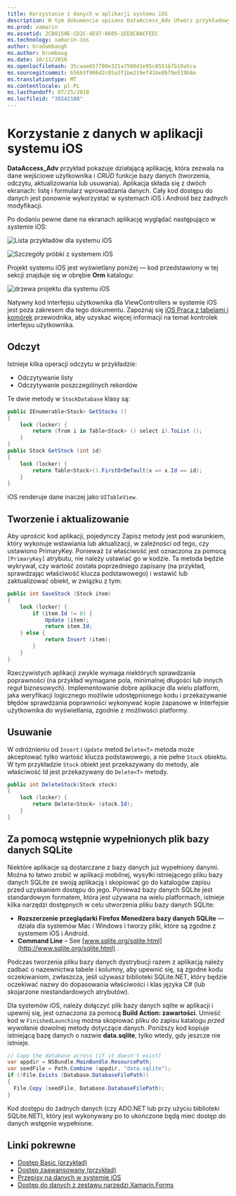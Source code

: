 ```yaml
---
title: Korzystanie z danych w aplikacji systemu iOS
description: W tym dokumencie opisano DataAccess_Adv Utwórz przykładowy, który pokazuje, jak zbierać dane wejściowe użytkownika i wykonywać, odczytu, aktualizacji i usuwania (CRUD) bazy danych operacji w aplikacji platformy Xamarin.iOS.
ms.prod: xamarin
ms.assetid: 2CB8150E-CD2C-4E97-8605-1EE8CBACFEEC
ms.technology: xamarin-ios
author: bradumbaugh
ms.author: brumbaug
ms.date: 10/11/2016
ms.openlocfilehash: 35caae657700e321a7560d1e95c8551b7b10a5ca
ms.sourcegitcommit: b56b3f906d2c05a3f1be219ef41be8b79e519b8e
ms.translationtype: MT
ms.contentlocale: pl-PL
ms.lasthandoff: 07/25/2018
ms.locfileid: "39242108"
---
```

# <a name="using-data-in-an-ios-app"></a>Korzystanie z danych w aplikacji systemu iOS

**DataAccess_Adv** przykład pokazuje działającą aplikację, która zezwala na dane wejściowe użytkownika i *CRUD* funkcje bazy danych (tworzenia, odczytu, aktualizowania lub usuwania). Aplikacja składa się z dwóch ekranach: listę i formularz wprowadzania danych. Cały kod dostępu do danych jest ponownie wykorzystać w systemach iOS i Android bez żadnych modyfikacji.

Po dodaniu pewne dane na ekranach aplikację wyglądać następująco w systemie iOS:

 ![](using-data-in-an-app-images/image9.png "Lista przykładów dla systemu iOS")

 ![](using-data-in-an-app-images/image10.png "Szczegóły próbki z systemem iOS")

Projekt systemu iOS jest wyświetlany poniżej — kod przedstawiony w tej sekcji znajduje się w obrębie **Orm** katalogu:

 ![](using-data-in-an-app-images/image13.png "drzewa projektu dla systemu iOS")

Natywny kod interfejsu użytkownika dla ViewControllers w systemie iOS jest poza zakresem dla tego dokumentu.
Zapoznaj się [iOS Praca z tabelami i komórek](~/ios/user-interface/controls/tables/index.md) przewodnika, aby uzyskać więcej informacji na temat kontrolek interfejsu użytkownika.

## <a name="read"></a>Odczyt

Istnieje kilka operacji odczytu w przykładzie:

-  Odczytywanie listy
-  Odczytywanie poszczególnych rekordów


Te dwie metody w `StockDatabase` klasy są:

```csharp
public IEnumerable<Stock> GetStocks ()
{
    lock (locker) {
        return (from i in Table<Stock> () select i).ToList ();
    }
}
public Stock GetStock (int id)
{
    lock (locker) {
        return Table<Stock>().FirstOrDefault(x => x.Id == id);
    }
}
```

iOS renderuje dane inaczej jako `UITableView`.

## <a name="create-and-update"></a>Tworzenie i aktualizowanie

Aby uprościć kod aplikacji, pojedynczy Zapisz metody jest pod warunkiem, który wykonuje wstawiania lub aktualizacji, w zależności od tego, czy ustawiono PrimaryKey. Ponieważ `Id` właściwość jest oznaczona za pomocą `[PrimaryKey]` atrybutu, nie należy ustawiać go w kodzie.
Ta metoda będzie wykrywał, czy wartość została poprzedniego zapisany (na przykład, sprawdzając właściwość klucza podstawowego) i wstawić lub zaktualizować obiekt, w związku z tym:

```csharp
public int SaveStock (Stock item)
{
    lock (locker) {
        if (item.Id != 0) {
            Update (item);
            return item.Id;
    } else {
            return Insert (item);
        }
    }
}
```



Rzeczywistych aplikacji zwykle wymaga niektórych sprawdzania poprawności (na przykład wymagane pola, minimalnej długości lub innych reguł biznesowych).
Implementowanie dobre aplikacje dla wielu platform, jaka weryfikacji logicznego możliwie udostępnionego kodu i przekazywanie błędów sprawdzania poprawności wykonywać kopie zapasowe w Interfejsie użytkownika do wyświetlania, zgodnie z możliwości platformy.

## <a name="delete"></a>Usuwanie

W odróżnieniu od `Insert` i `Update` metod `Delete<T>` metoda może akceptować tylko wartość klucza podstawowego, a nie pełne `Stock` obiektu.
W tym przykładzie `Stock` obiekt jest przekazywany do metody, ale właściwość Id jest przekazywany do `Delete<T>` metody.

```csharp
public int DeleteStock(Stock stock)
{
    lock (locker) {
        return Delete<Stock> (stock.Id);
    }
}
```

## <a name="using-a-pre-populated-sqlite-database-file"></a>Za pomocą wstępnie wypełnionych plik bazy danych SQLite

Niektóre aplikacje są dostarczane z bazy danych już wypełniony danymi.
Można to łatwo zrobić w aplikacji mobilnej, wysyłki istniejącego pliku bazy danych SQLite ze swoją aplikacją i skopiować go do katalogów zapisu przed uzyskaniem dostępu do jego. Ponieważ bazy danych SQLite jest standardowym formatem, która jest używana na wielu platformach, istnieje kilka narzędzi dostępnych w celu utworzenia pliku bazy danych SQLite:

-  **Rozszerzenie przeglądarki Firefox Menedżera bazy danych SQLite** — działa dla systemów Mac i Windows i tworzy pliki, które są zgodne z systemem iOS i Android.
-  **Command Line** – See  [www.sqlite.org/sqlite.html](http://www.sqlite.org/sqlite.html) .


Podczas tworzenia pliku bazy danych dystrybucji razem z aplikacją należy zadbać o nazewnictwa tabele i kolumny, aby upewnić się, są zgodne kodu oczekiwaniom, zwłaszcza, jeśli używasz biblioteki SQLite.NET, który będzie oczekiwać nazwy do dopasowania właściwości i klas języka C# (lub skojarzone niestandardowych atrybutów).

Dla systemów iOS, należy dołączyć plik bazy danych sqlite w aplikacji i upewnij się, jest oznaczona za pomocą **Build Action: zawartości**. Umieść kod w `FinishedLaunching` można skopiować pliku do zapisu katalogu *przed* wywołanie dowolnej metody dotyczące danych. Poniższy kod kopiuje istniejącą bazę danych o nazwie **data.sqlite**, tylko wtedy, gdy jeszcze nie istnieje.

```csharp
// Copy the database across (if it doesn't exist)
var appdir = NSBundle.MainBundle.ResourcePath;
var seedFile = Path.Combine (appdir, "data.sqlite");
if (!File.Exists (Database.DatabaseFilePath))
{
  File.Copy (seedFile, Database.DatabaseFilePath);
}
```

Kod dostępu do żadnych danych (czy ADO.NET lub przy użyciu biblioteki SQLite.NET), który jest wykonywany po to ukończone będą mieć dostęp do danych wstępnie wypełnione.


## <a name="related-links"></a>Linki pokrewne

- [Dostęp Basic (przykład)](https://github.com/xamarin/mobile-samples/tree/master/DataAccess/Basic)
- [Dostęp zaawansowany (przykład)](https://github.com/xamarin/mobile-samples/tree/master/DataAccess/Advanced)
- [Przepisy na danych w systemie iOS](https://github.com/xamarin/recipes/tree/master/Recipes/ios/data/sqlite)
- [Dostęp do danych z zestawu narzędzi Xamarin.Forms](~/xamarin-forms/app-fundamentals/databases.md)
